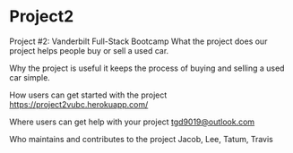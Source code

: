 # Project2
Project #2: Vanderbilt Full-Stack Bootcamp
What the project does
our project helps people buy or sell a used car. 

Why the project is useful
it keeps the process of buying and selling a used car simple.

How users can get started with the project
https://project2vubc.herokuapp.com/

Where users can get help with your project
tgd9019@outlook.com

Who maintains and contributes to the project
Jacob, Lee, Tatum, Travis